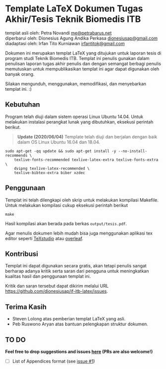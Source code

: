 Template LaTeX Dokumen Tugas Akhir/Tesis Teknik Biomedis ITB
========================================================
templat asli oleh: Petra Novandi <me@petrabarus.net>  
diperbarui oleh: Dionesius Agung Andika Perkasa <dionesiusap@gmail.com>  
diadaptasi oleh: Irfan Tito Kurniawan <irfantitok@gmail.com>

Dokumen ini merupakan templat LaTeX yang ditujukan untuk laporan
tesis di program studi Teknik Biomedis ITB. Templat ini penulis
gunakan dalam penulisan laporan tugas akhir penulis dan dengan semangat
berbagi penulis memutuskan untuk mempublikasikan templat ini agar
dapat digunakan oleh banyak orang.

Silakan mengunduh, menggunakan, memodifikasi, dan menyebarkan
templat ini. :)


Kebutuhan
---------

Program telah diuji dalam sistem operasi Linux Ubuntu 14.04. Untuk melakukan instalasi
perangkat lunak yang dibutuhkan, eksekusi perintah berikut.

> **Update (2020/06/04)** Template telah diuji dan berjalan dengan baik dalam OS Linux
> Ubuntu 16.04 dan 18.04.

```
sudo apt-get -qq update && sudo apt-get install -y --no-install-recommends \
    texlive-fonts-recommended texlive-latex-extra texlive-fonts-extra \
    dvipng texlive-latex-recommended \
    texlive-bibtex-extra biber xzdec
```

Penggunaan
----------

Templat ini telah dilengkapi oleh skrip untuk melakukan kompilasi
Makefile. Untuk melakukan kompilasi cukup eksekusi perintah berikut

```
make
```

Hasil kompilasi akan berada pada berkas `output/tesis.pdf`.

Agar menulis dokumen lebih mudah bisa juga menggunakan aplikasi tex editor seperti
[TeXstudio](https://www.texstudio.org/) atau [overleaf](https://www.overleaf.com).

Kontribusi
----------

Templat ini dapat digunakan secara gratis, akan tetapi penulis sangat
berharap adanya kritik serta saran dari pengguna untuk meningkatkan
kualitas hasil dan penggunaan templat ini.

[comment]: <> (temporary change to link biar gk bingung)
Kritik dan saran tersebut dapat dikirim melalui URL
<https://github.com/dionesiusap/if-itb-latex/issues>.

Terima Kasih
-----------

* Steven Lolong atas pemberian templat LaTeX yang asli.
* Peb Ruswono Aryan atas bantuan pelengkapan struktur dokumen.

TO DO
-----
**Feel free to drop suggestions and issues [here](https://github.com/dionesiusap/if-itb-latex/issues) (PRs are also welcome!)**

- [ ] List of Appendices format (see [issue #1](https://github.com/dionesiusap/if-itb-latex/issues/1))
